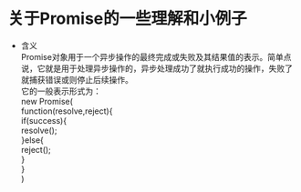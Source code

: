 关于Promise的一些理解和小例子
===
* 含义  
  Promise对象用于一个异步操作的最终完成或失败及其结果值的表示。简单点说，它就是用于处理异步操作的，异步处理成功了就执行成功的操作，失败了就捕获错误或则停止后续操作。  
它的一般表示形式为：    
new Promise(  
    function(resolve,reject){  
        if(success){  
            resolve();  
        }else{  
            reject();  
        }  
    }  
)
